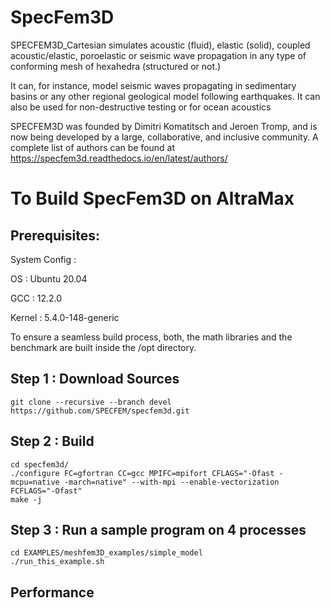 # SpecFem3D
SPECFEM3D_Cartesian simulates acoustic (fluid), elastic (solid), coupled acoustic/elastic, poroelastic or seismic wave propagation in any type of conforming mesh of hexahedra (structured or not.)

It can, for instance, model seismic waves propagating in sedimentary basins or any other regional geological model following earthquakes. It can also be used for non-destructive testing or for ocean acoustics

SPECFEM3D was founded by Dimitri Komatitsch and Jeroen Tromp, and is now being developed by a large, collaborative, and inclusive community. A complete list of authors can be found at https://specfem3d.readthedocs.io/en/latest/authors/

# To Build SpecFem3D on AltraMax

## Prerequisites:
System Config :

OS : Ubuntu 20.04

GCC : 12.2.0

Kernel : 5.4.0-148-generic

To ensure a seamless build process, both, the math libraries and the benchmark are built inside the /opt directory.

## Step 1 : Download Sources
```
git clone --recursive --branch devel https://github.com/SPECFEM/specfem3d.git
```

## Step 2 : Build
```
cd specfem3d/
./configure FC=gfortran CC=gcc MPIFC=mpifort CFLAGS="-Ofast -mcpu=native -march=native" --with-mpi --enable-vectorization FCFLAGS="-Ofast"
make -j
```

## Step 3 : Run a sample program on 4 processes
```
cd EXAMPLES/meshfem3D_examples/simple_model
./run_this_example.sh
```

## Performance
